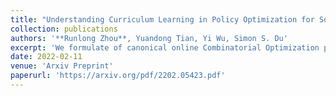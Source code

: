 ```yaml
---
title: "Understanding Curriculum Learning in Policy Optimization for Solving Combinatorial Optimization Problems"
collection: publications
authors: '**Runlong Zhou**, Yuandong Tian, Yi Wu, Simon S. Du'
excerpt: 'We formulate of canonical online Combinatorial Optimization problems as Latent MDPs and give convergence guarantee of Natural Policy Gradient on LMDPs. We show effectiveness of Curriculum Learning through the perspective of relative conditional number.'
date: 2022-02-11
venue: 'Arxiv Preprint'
paperurl: 'https://arxiv.org/pdf/2202.05423.pdf'
---
```

